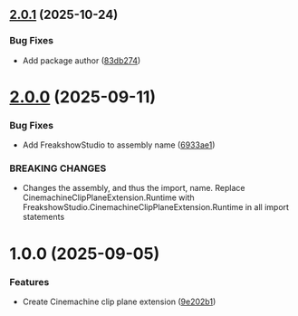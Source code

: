 ## [2.0.1](https://github.com/freakshowstudio/com.freakshowstudio.cinemachine-extension-clipplane/compare/v2.0.0...v2.0.1) (2025-10-24)


### Bug Fixes

* Add package author ([83db274](https://github.com/freakshowstudio/com.freakshowstudio.cinemachine-extension-clipplane/commit/83db274678b0a4d6349fb88d8ac4ec629157d125))

# [2.0.0](https://github.com/freakshowstudio/com.freakshowstudio.cinemachine-extension-clipplane/compare/v1.0.0...v2.0.0) (2025-09-11)


### Bug Fixes

* Add FreakshowStudio to assembly name ([6933ae1](https://github.com/freakshowstudio/com.freakshowstudio.cinemachine-extension-clipplane/commit/6933ae158a49bf6f7957ff84da002212fb8ba08c))


### BREAKING CHANGES

* Changes the assembly, and thus the import, name.
Replace CinemachineClipPlaneExtension.Runtime with
FreakshowStudio.CinemachineClipPlaneExtension.Runtime in all
import statements

# 1.0.0 (2025-09-05)


### Features

* Create Cinemachine clip plane extension ([9e202b1](https://github.com/freakshowstudio/com.freakshowstudio.cinemachine-extension-clipplane/commit/9e202b161bfab0888d6886390097b5cb1cb1a519))
